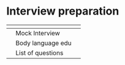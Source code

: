 # Interview preparation

<table data-view="cards"><thead><tr><th></th><th></th><th></th></tr></thead><tbody><tr><td></td><td>Mock Interview</td><td></td></tr><tr><td></td><td>Body language edu</td><td></td></tr><tr><td></td><td>List of questions</td><td></td></tr></tbody></table>
